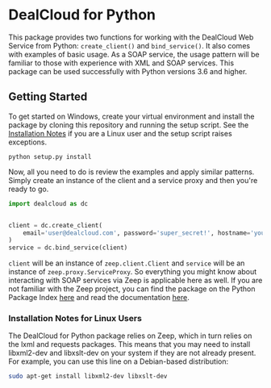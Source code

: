 # DealCloud for Python

This package provides two functions for working with the DealCloud Web Service
from Python: `create_client()` and `bind_service()`. It also comes with
examples of basic usage. As a SOAP service, the usage pattern will be familiar
to those with experience with XML and SOAP services. This package can be used
successfully with Python versions 3.6 and higher.


## Getting Started

To get started on Windows, create your virtual environment and install the
package by cloning this repository and running the setup script. See the 
[Installation Notes](https://github.com/holtjp/dealcloud-python#installation-notes)
if you are a Linux user and the setup script raises exceptions.

```
python setup.py install
```

Now, all you need to do is review the examples and apply similar patterns.
Simply create an instance of the client and a service proxy and then you're
ready to go.

```python
import dealcloud as dc


client = dc.create_client(
    email='user@dealcloud.com', password='super_secret!', hostname='yoursite'
)
service = dc.bind_service(client)
```

`client` will be an instance of `zeep.client.Client` and `service` will be an
instance of `zeep.proxy.ServiceProxy`. So everything you might know about
interacting with SOAP services via Zeep is applicable here as well. If you
are not familiar with the Zeep project, you can find the package on the
Python Package Index [here](https://pypi.org/project/zeep/) and read the
documentation [here](https://python-zeep.readthedocs.io/en/master/).

### Installation Notes for Linux Users

The DealCloud for Python package relies on Zeep, which in turn relies on the
lxml and requests packages. This means that you may need to install libxml2-dev
and libxslt-dev on your system if they are not already present. For example,
you can use this line on a Debian-based distribution:

```bash
sudo apt-get install libxml2-dev libxslt-dev
```
